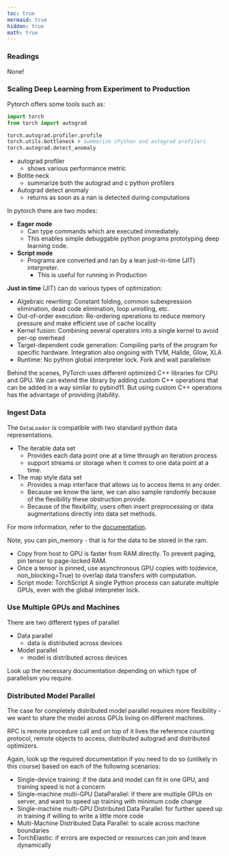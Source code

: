 ```yaml
---
toc: true
mermaid: true
hidden: true
math: true
---
```


### Readings

None!

### Scaling Deep Learning from Experiment to Production


Pytorch offers some tools such as:

```python
import torch
from torch import autograd

torch.autograd.profiler.profile
torch.utils.bottleneck # Summarize cPython and autograd profilers
torch.autograd.detect_anomaly
```

* autograd profiler
   * shows various performance metric
* Bottle neck
  * summarize both the autograd and c python profilers 
* Autograd detect anomaly
  * returns as soon as a nan is detected during computations 

In pytorch there are two modes:

* **Eager mode**
  * Can type commands which are executed immediately.
  * This enables simple debuggable python programs prototyping deep learning code.
* **Script mode**
  * Programs are converted and ran by a lean just-in-time (JIT) interpreter.
    * This is useful for running in Production

**Just in time** (JIT) can do various types of optimization:

* Algebraic rewriting: Constant folding, common subexpression elimination, dead code elimination, loop unrolling, etc.
* Out-of-order execution: Re-ordering operations to reduce memory
pressure and make efficient use of cache locality
* Kernel fusion: Combining several operators into a single kernel to avoid per-op overhead
* Target-dependent code generation: Compiling parts of the program for specific hardware. Integration also ongoing with TVM, Halide, Glow, XLA
* Runtime: No python global interpreter lock. Fork and wait parallelism

Behind the scenes, PyTorch uses different optimized C++ libraries for CPU and GPU. We can extend the library by adding custom C++ operations that can be added in a way similar to pybind11. But using custom C++ operations has the advantage of providing jitability.

### Ingest Data 

The `DataLoader` is compatible with two standard python data representations.

* The iterable data set
  * Provides each data point one at a time through an iteration process
  * support streams or storage when it comes to one data point at a time.
* The map style data set
  * Provides a map interface that allows us to access items in any order. 
  * Because we know the lane, we can also sample randomly because of the flexibility these obstruction provide.
  * Because of the flexibility,  users often insert preprocessing or data augmentations directly into data set methods. 

For more information, refer to the [documentation](https://pytorch.org/docs/stable/data.html).

Note, you can pin_memory - that is for the data to be stored in the ram. 
* Copy from host to GPU is faster from RAM directly. To prevent paging, pin tensor to page-locked RAM.
* Once a tensor is pinned, use asynchronous GPU copies with to(device, non_blocking=True) to overlap data transfers with computation.
* Script mode: TorchScript A single Python process can saturate multiple GPUs, even with the global interpreter lock.

### Use Multiple GPUs and Machines

There are two different types of parallel

* Data parallel
  * data is distributed across devices
* Model parallel
  * model is distributed across devices

Look up the necessary documentation depending on which type of parallelism you require.

### Distributed Model Parallel

The case for completely distributed model parallel requires more flexibility - we want to share the model across GPUs living on different machines.

RPC is remote procedure call and on top of it lives the reference counting protocol, remote objects to access, distributed autograd and distributed optimizers. 


Again, look up the required documentation if you need to do so (unlikely in this course) based on each of the following scenarios:
 
* Single-device training: if the data and model can fit in one GPU, and training speed is not a concern
* Single-machine multi-GPU DataParallel: if there are multiple GPUs on server, and want to speed up training with minimum code change
* Single-machine multi-GPU Distributed Data Parallel: for further speed up in training if willing to write a little more code
* Multi-Machine Distributed Data Parallel: to scale across machine boundaries
* TorchElastic: if errors are expected or resources can join and leave dynamically

<!-- {% include embed/youtube.html id='10oQMHadGos' %} -->
